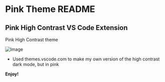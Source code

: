 # Pink Theme README

## Pink High Contrast VS Code Extension

Pink High Contrast theme

![Image](https://github.com/user-attachments/assets/96cfb141-0354-467c-a948-5b8670a68bb1)

* Used themes.vscode.com to make my own version of the high contrast dark mode, but in pink

**Enjoy!**
